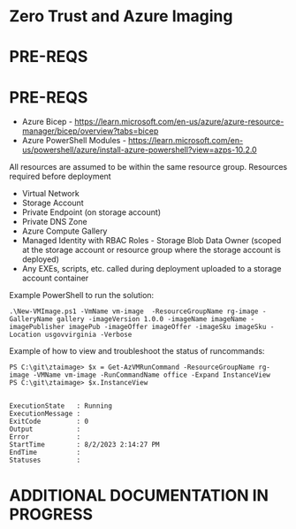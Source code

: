 # Zero Trust and Azure Imaging

# PRE-REQS

# PRE-REQS

* Azure Bicep - https://learn.microsoft.com/en-us/azure/azure-resource-manager/bicep/overview?tabs=bicep
* Azure PowerShell Modules - https://learn.microsoft.com/en-us/powershell/azure/install-azure-powershell?view=azps-10.2.0

All resources are assumed to be within the same resource group. Resources required before deployment
* Virtual Network
* Storage Account
* Private Endpoint (on storage account)
* Private DNS Zone
* Azure Compute Gallery
* Managed Identity with RBAC Roles - Storage Blob Data Owner (scoped at the storage account or resource group where the storage account is deployed)
* Any EXEs, scripts, etc. called during deployment uploaded to a storage account container

Example PowerShell to run the solution:
```
.\New-VMImage.ps1 -VmName vm-image  -ResourceGroupName rg-image -GalleryName gallery -imageVersion 1.0.0 -imageName imageName -imagePublisher imagePub -imageOffer imageOffer -imageSku imageSku -Location usgovvirginia -Verbose
```

Example of how to view and troubleshoot the status of runcommands:
```
PS C:\git\ztaimage> $x = Get-AzVMRunCommand -ResourceGroupName rg-image -VMName vm-image -RunCommandName office -Expand InstanceView
PS C:\git\ztaimage> $x.InstanceView


ExecutionState   : Running
ExecutionMessage :
ExitCode         : 0
Output           :
Error            :
StartTime        : 8/2/2023 2:14:27 PM
EndTime          :
Statuses         :
```

# ADDITIONAL DOCUMENTATION IN PROGRESS
